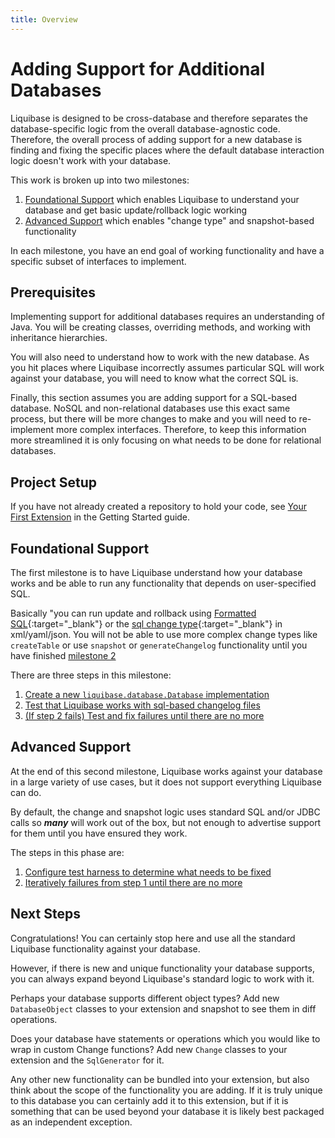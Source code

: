 ```yaml
---
title: Overview
---
```


# Adding Support for Additional Databases

Liquibase is designed to be cross-database and therefore separates the database-specific logic from the overall database-agnostic code.
Therefore, the overall process of adding support for a new database is finding and fixing the specific places where the default database interaction logic
doesn't work with your database.

This work is broken up into two milestones:

1. [Foundational Support](#foundational) which enables Liquibase to understand your database and get basic update/rollback logic working
2. [Advanced Support](#advanced) which enables "change type" and snapshot-based functionality

In each milestone, you have an end goal of working functionality and have a specific subset of interfaces to implement. 

## Prerequisites

Implementing support for additional databases requires an understanding of Java. 
You will be creating classes, overriding methods, and working with inheritance hierarchies.

You will also need to understand how to work with the new database.
As you hit places where Liquibase incorrectly assumes particular SQL will work against your database, you will need to know what the correct SQL is.

Finally, this section assumes you are adding support for a SQL-based database. 
NoSQL and non-relational databases use this exact same process, but there will be more changes to make and you will need to re-implement more complex interfaces.
Therefore, to keep this information more streamlined it is only focusing on what needs to be done for relational databases. 

## Project Setup

If you have not already created a repository to hold your code, see [Your First Extension](../../extensions-overview/your-first-extension.md) in the Getting Started guide. 

## <a name="foundational"></a>Foundational Support

The first milestone is to have Liquibase understand how your database works and be able to run any functionality that depends on user-specified SQL.

Basically "you can run update and rollback using [Formatted SQL](https://docs.liquibase.com/concepts/changelogs/sql-format.html){:target="_blank"} or 
the [sql change type](https://docs.liquibase.com/change-types/sql.html){:target="_blank"} in xml/yaml/json. 
You will not be able to use more complex change types like `createTable` or use `snapshot` or `generateChangelog` functionality until you have finished [milestone 2](#advanced)

There are three steps in this milestone:

1. [Create a new `liquibase.database.Database` implementation](milestone1-step1.md)
2. [Test that Liquibase works with sql-based changelog files](milestone1-step2.md)
3. [(If step 2 fails) Test and fix failures until there are no more](milestone1-step3.md)

## <a name="advanced"></a>Advanced Support

At the end of this second milestone, Liquibase works against your database in a large variety of use cases, but it does not support everything Liquibase can do. 

By default, the change and snapshot logic uses standard SQL and/or JDBC calls so **_many_** will work out of the box, but not enough to advertise support for them until you have ensured they work.

The steps in this phase are:

1. [Configure test harness to determine what needs to be fixed](milestone2-step1.md)
2. [Iteratively failures from step 1 until there are no more](milestone2-step2.md)

## Next Steps

Congratulations! You can certainly stop here and use all the standard Liquibase functionality against your database. 

However, if there is new and unique functionality your database supports, you can always expand beyond Liquibase's standard logic to 
work with it.

Perhaps your database supports different object types? Add new `DatabaseObject` classes to your extension and snapshot to see them in diff operations.

Does your database have statements or operations which you would like to wrap in custom Change functions? Add new `Change` classes to your extension and the `SqlGenerator` for it.

Any other new functionality can be bundled into your extension, but also think about the scope of the functionality you are adding. 
If it is truly unique to this database you can certainly add it to this extension, but if it is something that can be used beyond your database it is likely best packaged as an independent exception.  

